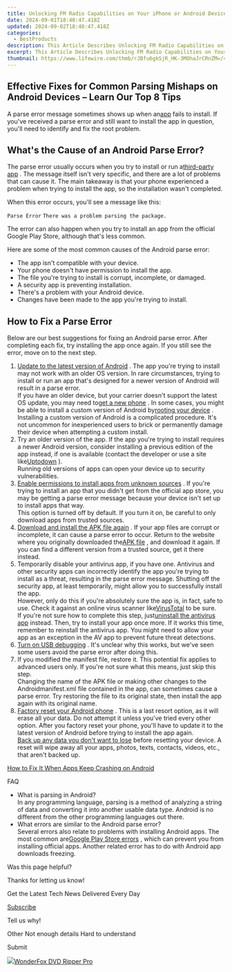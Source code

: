 ```yaml
---
title: Unlocking FM Radio Capabilities on Your iPhone or Android Device
date: 2024-09-01T18:40:47.418Z
updated: 2024-09-02T18:40:47.418Z
categories:
  - BestProducts
description: This Article Describes Unlocking FM Radio Capabilities on Your iPhone or Android Device
excerpt: This Article Describes Unlocking FM Radio Capabilities on Your iPhone or Android Device
thumbnail: https://www.lifewire.com/thmb/rJBfu6gkSjR_HK-3MOhaJrCRnZM=/400x300/filters:no_upscale():max_bytes(150000):strip_icc():format(webp)/use-fm-radio-on-smartphone-feature-e7972d108fde4a158b980ef7dba2b3c0.jpg
---
```


## Effective Fixes for Common Parsing Mishaps on Android Devices – Learn Our Top 8 Tips
 A parse error message sometimes shows up when an[app](https://www.lifewire.com/what-are-apps-1616114) fails to install. If you've received a parse error and still want to install the app in question, you'll need to identify and fix the root problem.

## What's the Cause of an Android Parse Error?

 The parse error usually occurs when you try to install or run a[third-party app](https://www.lifewire.com/what-is-a-third-party-app-4154068) . The message itself isn't very specific, and there are a lot of problems that can cause it. The main takeaway is that your phone experienced a problem when trying to install the app, so the installation wasn't completed.

 When this error occurs, you'll see a message like this:

 `Parse Error`
`There was a problem parsing the package.`

 The error can also happen when you try to install an app from the official Google Play Store, although that's less common.

 Here are some of the most common causes of the Android parse error:

* The app isn't compatible with your device.
* Your phone doesn't have permission to install the app.
* The file you're trying to install is corrupt, incomplete, or damaged.
* A security app is preventing installation.
* There's a problem with your Android device.
* Changes have been made to the app you're trying to install.

## How to Fix a Parse Error

 Below are our best suggestions for fixing an Android parse error. After completing each fix, try installing the app once again. If you still see the error, move on to the next step.

1. [Update to the latest version of Android](https://www.lifewire.com/update-your-android-os-121662) . The app you're trying to install may not work with an older OS version. In rare circumstances, trying to install or run an app that's designed for a newer version of Android will result in a parse error.  
 If you have an older device, but your carrier doesn't support the latest OS update, you may need to[get a new phone](https://www.lifewire.com/best-places-to-buy-cell-phones-580000) . In some cases, you might be able to install a custom version of Android by[rooting your device](https://www.lifewire.com/how-to-root-your-android-phone-121676) .  
 Installing a custom version of Android is a complicated procedure. It's not uncommon for inexperienced users to brick or permanently damage their device when attempting a custom install.
2. Try an older version of the app. If the app you're trying to install requires a newer Android version, consider installing a previous edition of the app instead, if one is available (contact the developer or use a site like[Uptodown](https://uptodown-android.en.uptodown.com/android) ).  
 Running old versions of apps can open your device up to security vulnerabilities.
3. [Enable permissions to install apps from unknown sources](https://www.lifewire.com/how-to-download-apps-on-android-devices-4582094) . If you're trying to install an app that you didn't get from the official app store, you may be getting a parse error message because your device isn't set up to install apps that way.  
 This option is turned off by default. If you turn it on, be careful to only download apps from trusted sources.
4. [Download and install the APK file again](https://www.lifewire.com/install-apk-on-android-4177185) . If your app files are corrupt or incomplete, it can cause a parse error to occur. Return to the website where you originally downloaded the[APK file](https://www.lifewire.com/apk-file-4152929) , and download it again. If you can find a different version from a trusted source, get it there instead.
5. Temporarily disable your antivirus app, if you have one. Antivirus and other security apps can incorrectly identify the app you're trying to install as a threat, resulting in the parse error message. Shutting off the security app, at least temporarily, might allow you to successfully install the app.  
 However, only do this if you're absolutely sure the app is, in fact, safe to use. Check it against an online virus scanner like[VirusTotal](https://www.virustotal.com/gui/home/upload) to be sure.  
 If you're not sure how to complete this step, just[uninstall the antivirus app](https://www.lifewire.com/delete-apps-on-android-phone-5271421) instead. Then, try to install your app once more. If it works this time, remember to reinstall the antivirus app. You might need to allow your app as an exception in the AV app to prevent future threat detections.
6. [Turn on USB debugging](https://www.lifewire.com/enable-usb-debugging-android-4690927) . It's unclear why this works, but we've seen some users avoid the parse error after doing this.
7. If you modified the manifest file, restore it. This potential fix applies to advanced users only. If you're not sure what this means, just skip this step.  
 Changing the name of the APK file or making other changes to the Androidmanifest.xml file contained in the app, can sometimes cause a parse error. Try restoring the file to its original state, then install the app again with its original name.
8. [Factory reset your Android phone](https://www.lifewire.com/reset-android-smartphone-tablet-4129141) . This is a last resort option, as it will erase all your data. Do not attempt it unless you've tried every other option. After you factory reset your phone, you'll have to update it to the latest version of Android before trying to install the app again.  
[Back up any data you don't want to lose](https://www.lifewire.com/backup-android-phone-4177052) before resetting your device. A reset will wipe away all your apps, photos, texts, contacts, videos, etc., that aren't backed up.

[How to Fix It When Apps Keep Crashing on Android](https://www.lifewire.com/fix-when-apps-keep-crashing-on-android-5075435)

 FAQ

* What is parsing in Android?  
 In any programming language, parsing is a method of analyzing a string of data and converting it into another usable data type. Android is no different from the other programming languages out there.
* What errors are similar to the Android parse error?  
 Several errors also relate to problems with installing Android apps. The most common are[Google Play Store errors](https://www.lifewire.com/resolve-google-play-store-error-4582680) , which can prevent you from installing official apps. Another related error has to do with Android app downloads freezing.

Was this page helpful?

Thanks for letting us know!

 Get the Latest Tech News Delivered Every Day

[Subscribe](https://www.lifewire.com/#)

Tell us why!

 Other  Not enough details  Hard to understand

 Submit

<ins class="adsbygoogle"
     style="display:block"
     data-ad-format="autorelaxed"
     data-ad-client="ca-pub-7571918770474297"
     data-ad-slot="1223367746"></ins>



<ins class="adsbygoogle"
     style="display:block"
     data-ad-client="ca-pub-7571918770474297"
     data-ad-slot="8358498916"
     data-ad-format="auto"
     data-full-width-responsive="true"></ins>



<!-- affiliate ads begin -->
<a href="https://secure.2checkout.com/order/checkout.php?PRODS=3922934&QTY=1&AFFILIATE=108875&CART=1"><img src="https://secure.avangate.com/images/merchant/4b0a0290ad7df100b77e86839989a75e/products/ripperpro.png" border="0">WonderFox DVD Ripper Pro</a>
<!-- affiliate ads end -->